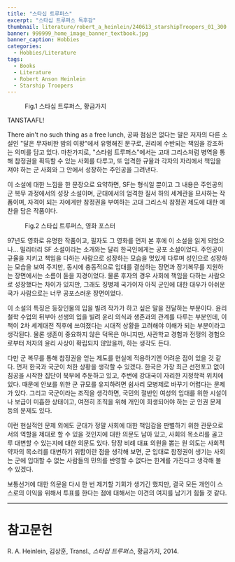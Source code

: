 ```yaml
---
title: "스타십 트루퍼스"
excerpt: "스타십 트루퍼스 독후감"
thumbnail: literature/robert_a_heinlein/240613_starshipTroopers_01_300.jpg
banner: 999999_home_image_banner_textbook.jpg
banner_caption: Hobbies
categories:
  - Hobbies/Literature
tags:
  - Books
  - Literature
  - Robert Anson Heinlein
  - Starship Troopers
---
```


<figure class="align-center" style="width: 300px">
  <a href="/assets/images/literature/robert_a_heinlein/240613_starshipTroopers_00.jpg">
  <img src="{{ site.url }}{{ site.baseurl }}/assets/images/literature/robert_a_heinlein/240613_starshipTroopers_01_300.jpg" alt="">
  </a>
  <figcaption>
  Fig.1 스타십 트루퍼스, 황금가지
  </figcaption>
</figure>

TANSTAAFL!

There ain't no such thing as a free lunch, 공짜 점심은 없다는 말은 저자의 다른 소설인 "달은 무자비한 밤의 여왕"에서 유명해진 문구로, 권리에 수반되는 책임을 강조하는 의미를 담고 있다. 마찬가지로, "스타쉽 트루퍼스"에서는 고대 그리스처럼 병역을 통해 참정권을 획득할 수 있는 사회를 다루고, 또 엄격한 규율과 각자의 자리에서 책임을 져야 하는 군 사회와 그 안에서 성장하는 주인공을 그려낸다.

이 소설에 대한 느낌을 한 문장으로 요약하면, SF는 형식일 뿐이고 그 내용은 주인공의 군 복무 과정에서의 성장 소설이며, 군대에서의 엄격한 질서 하의 세계관을 묘사하는 작품이며, 자격이 되는 자에게만 참정권을 부여하는 고대 그리스식 참정권 제도에 대한 예찬을 담은 작품이다.


<figure class="align-center" style="width: 300px">
  <a href="/assets/images/literature/robert_a_heinlein/240613_starshipTroopersMoviePoster_00.jpg">
  <img src="{{ site.url }}{{ site.baseurl }}/assets/images/literature/robert_a_heinlein/240613_starshipTroopersMoviePoster_00.jpg" alt="">
  </a>
  <figcaption>
  Fig.2 스타십 트루퍼스, 영화 포스터
  </figcaption>
</figure>

97년도 영화로 유명한 작품이고, 필자도 그 영화를 먼저 본 후에 이 소설을 읽게 되었으나... 밀리터리 SF 소설이라는 소개와는 달리 한국인에게는 공포 소설이었다. 주인공이 규율을 지키고 책임을 다하는 사람으로 성장하는 모습을 멋있게 다루며 성인으로 성장하는 모습을 보여 주지만, 동시에 충동적으로 입대를 결심하는 장면과 장기복무를 지원하는 장면에서는 소름이 돋을 지경이었다. 물론 후자의 경우 사회에 책임을 다하는 사람으로 성장했다는 차이가 있지만, 그래도 징병제 국가이자 아직 군인에 대한 대우가 아쉬운 국가 사람으로는 너무 공포스러운 장면이었다.

이 소설의 특징은 등장인물의 입을 빌려 작가가 하고 싶은 말을 전달하는 부분이다. 윤리 철학 수업의 뒤부아 선생의 입을 빌려 윤리 의식과 생존과의 관계를 다루는 부분인데, 이 책이 2차 세계대전 직후에 쓰여졌다는 시대적 상황을 고려해야 이해가 되는 부분이라고 생각된다. 물론 생존이 중요하지 않은 덕목은 아니지만, 사관학교 경험과 전쟁의 경험으로부터 저자의 윤리 사상이 확립되지 않았을까, 하는 생각도 든다.

다만 군 복무를 통해 참정권을 얻는 제도를 현실에 적용하기엔 어려운 점이 있을 것 같다. 먼저 한국과 국군이 처한 상황을 생각할 수 있겠다. 한국은 가장 최근 선전포고 없이 침공을 시작한 집단이 북부에 주둔하고 있고, 주변에 강대국이 자리한 지정학적 위치에 있다. 때문에 안보를 위한 군 규모를 유지하려면 쉽사리 모병제로 바꾸기 어렵다는 문제가 있다. 그리고 국군이라는 조직을 생각하면, 국민의 절반인 여성의 입대를 위한 시설이나 보급이 미흡한 상태이고, 여전히 조직을 위해 개인이 희생되어야 하는 군 인권 문제 등의 문제도 있다.

이런 현실적인 문제 외에도 군대가 정말 사회에 대한 책임감을 판별하기 위한 관문으로서의 역할을 제대로 할 수 있을 것인지에 대한 의문도 남아 있고, 사회의 목소리를 골고루 대변할 수 있는지에 대한 의문도 있다. 당장 비례 대표 의원을 뽑는 원 의도는 사회적 약자의 목소리를 대변하기 위함이란 점을 생각해 보면, 군 입대로 참정권이 생기는 사회는 군에 입대할 수 없는 사람들의 민의를 반영할 수 없다는 한계를 가진다고 생각해 볼 수 있겠다.

보통선거에 대한 의문을 다시 한 번 제기할 기회가 생기긴 했지만, 결국 모든 개인이 스스로의 이익을 위해서 투표를 한다는 점에 대해서는 이견의 여지를 남기기 힘들 것 같다.

---

# 참고문헌

R. A. Heinlein, 김상훈, Transl., *스타십 트루퍼스*, 황금가지, 2014.

